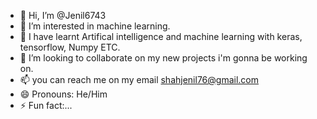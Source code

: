 - 👋 Hi, I’m @Jenil6743
- 👀 I’m interested in machine learning.
- 🌱 I have learnt Artifical intelligence and machine learning with keras, tensorflow, Numpy ETC. 
- 💞️ I’m looking to collaborate on my new projects i'm gonna be working on.
- 📫 you can reach me on my email shahjenil76@gmail.com
- 😄 Pronouns: He/Him
- ⚡ Fun fact:...

<!---
Jenil6743/Jenil6743 is a ✨ special ✨ repository because its `README.md` (this file) appears on your GitHub profile.
You can click the Preview link to take a look at your changes.
--->
